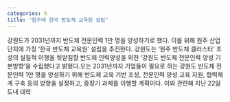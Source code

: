 ```yaml
---
categories: h
title: "원주에 한국 반도체 교육원 설립"
---
```

강원도가 2031년까지 반도체 전문인력 1만 명을 양성하기로 했다. 이를 위해 원주 산업단지에 가칭 ‘한국 반도체 교육원’ 설립을 추진한다. 강원도는 ‘원주 반도체 클러스터’ 조성의 실질적 이행을 뒷받침할 반도체 인력양성을 위한 ‘강원도 반도체 전문인력 양성 기본방향’을 수립했다고 밝혔다.오는 2031년까지 기업들이 필요로 하는 강원도 반도체 전문인력 1만 명을 양성하기 위해 반도체 교육 기반 조성, 전문인력 양성 교육 지원, 협력체계 구축 등의 방향을 설정하고, 중장기 과제를 이행할 계획이다. 이와 관련해 지난 22일 도내 대학